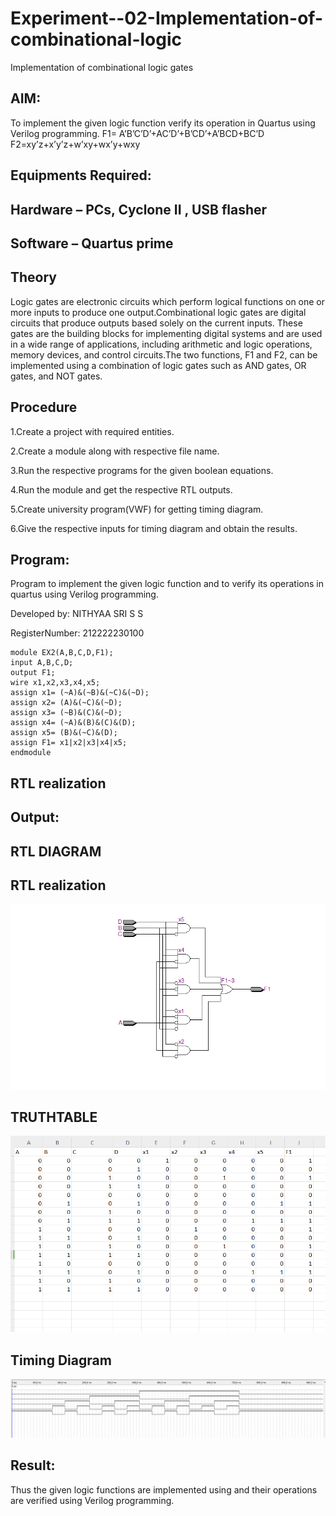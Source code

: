# Experiment--02-Implementation-of-combinational-logic
Implementation of combinational logic gates
 
## AIM:
To implement the given logic function verify its operation in Quartus using Verilog programming.
 F1= A’B’C’D’+AC’D’+B’CD’+A’BCD+BC’D
F2=xy’z+x’y’z+w’xy+wx’y+wxy
 
 
 
## Equipments Required:
## Hardware – PCs, Cyclone II , USB flasher
## Software – Quartus prime


## Theory
Logic gates are electronic circuits which perform logical functions on one or more inputs to produce one output.Combinational logic gates are digital circuits that produce outputs based solely on the current inputs. These gates are the building blocks for implementing digital systems and are used in a wide range of applications, including arithmetic and logic operations, memory devices, and control circuits.The two functions, F1 and F2, can be implemented using a combination of logic gates such as AND gates, OR gates, and NOT gates.
 

## Procedure

1.Create a project with required entities.

2.Create a module along with respective file name.

3.Run the respective programs for the given boolean equations.

4.Run the module and get the respective RTL outputs.

5.Create university program(VWF) for getting timing diagram.

6.Give the respective inputs for timing diagram and obtain the results.


## Program:

Program to implement the given logic function and to verify its operations in quartus using Verilog programming.

Developed by: NITHYAA SRI S S 

RegisterNumber: 212222230100 

```
module EX2(A,B,C,D,F1);
input A,B,C,D;
output F1;
wire x1,x2,x3,x4,x5;
assign x1= (~A)&(~B)&(~C)&(~D);
assign x2= (A)&(~C)&(~D);
assign x3= (~B)&(C)&(~D);
assign x4= (~A)&(B)&(C)&(D);
assign x5= (B)&(~C)&(D);
assign F1= x1|x2|x3|x4|x5;
endmodule 
```
## RTL realization

## Output:

## RTL DIAGRAM
## RTL realization
![output](Screenshot%202023-08-26%20211232.png)
## TRUTHTABLE
![output](Screenshot%202023-08-26%20095832.png)
## Timing Diagram
![output](Screenshot%202023-08-26%20211341.png)
## Result:
Thus the given logic functions are implemented using  and their operations are verified using Verilog programming.
